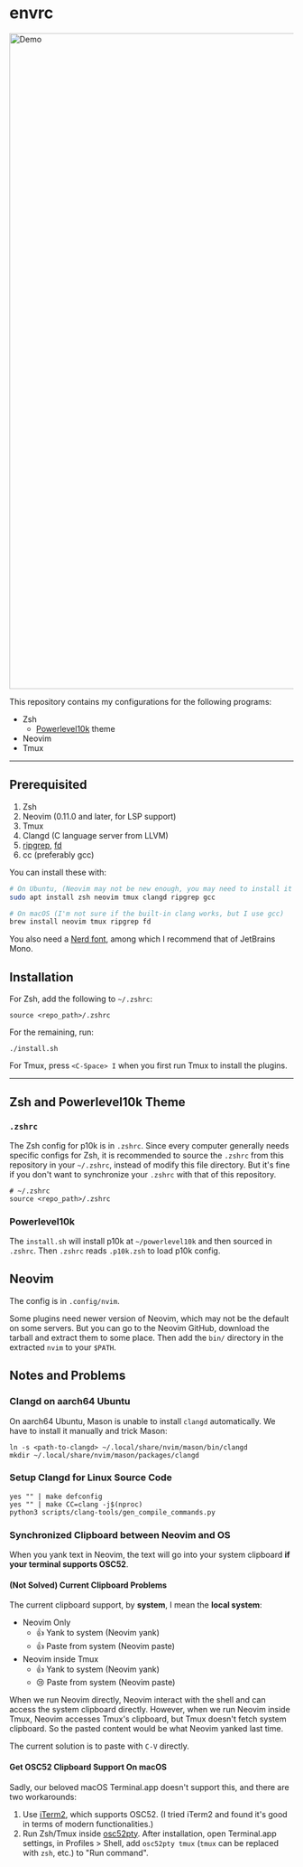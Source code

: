 # envrc

<img width="2032" height="1161" alt="Demo" src="https://github.com/user-attachments/assets/a30c43e6-5208-4c66-97d5-7f415b613de5" />

This repository contains my configurations for the following programs:

- Zsh
  - [Powerlevel10k](https://github.com/romkatv/powerlevel10k) theme
- Neovim
- Tmux

---

## Prerequisited

1. Zsh
2. Neovim (0.11.0 and later, for LSP support)
3. Tmux
4. Clangd (C language server from LLVM)
5. [ripgrep](https://github.com/BurntSushi/ripgrep), [fd](https://github.com/sharkdp/fd)
6. cc (preferably gcc)

You can install these with:

```sh
# On Ubuntu, (Neovim may not be new enough, you may need to install it from tarball manually)
sudo apt install zsh neovim tmux clangd ripgrep gcc

# On macOS (I'm not sure if the built-in clang works, but I use gcc)
brew install neovim tmux ripgrep fd
```

You also need a [Nerd font](https://www.nerdfonts.com), among which I recommend that of JetBrains Mono.

## Installation

For Zsh, add the following to `~/.zshrc`:

```
source <repo_path>/.zshrc
```

For the remaining, run:

```
./install.sh
```

For Tmux, press `<C-Space> I` when you first run Tmux to install the plugins.

---

## Zsh and Powerlevel10k Theme

### `.zshrc`

The Zsh config for p10k is in `.zshrc`. Since every computer generally needs specific configs for Zsh, it is recommended to source the `.zshrc` from this repository in your `~/.zshrc`, instead of modify this file directory. But it's fine if you don't want to synchronize your `.zshrc` with that of this repository.

```
# ~/.zshrc
source <repo_path>/.zshrc
```

### Powerlevel10k

The `install.sh` will install p10k at `~/powerlevel10k` and then sourced in `.zshrc`. Then `.zshrc` reads `.p10k.zsh` to load p10k config.

## Neovim

The config is in `.config/nvim`.

Some plugins need newer version of Neovim, which may not be the default on some servers. But you can go to the Neovim GitHub, download the tarball and extract them to some place. Then add the `bin/` directory in the extracted `nvim` to your `$PATH`.

## Notes and Problems

### Clangd on aarch64 Ubuntu

On aarch64 Ubuntu, Mason is unable to install `clangd` automatically. We have to install it manually and trick Mason:

```
ln -s <path-to-clangd> ~/.local/share/nvim/mason/bin/clangd
mkdir ~/.local/share/nvim/mason/packages/clangd
```

### Setup Clangd for Linux Source Code

```
yes "" | make defconfig
yes "" | make CC=clang -j$(nproc)
python3 scripts/clang-tools/gen_compile_commands.py
```

### Synchronized Clipboard between Neovim and OS

When you yank text in Neovim, the text will go into your system clipboard **if your terminal supports OSC52**.

#### (Not Solved) Current Clipboard Problems

The current clipboard support, by **system**, I mean the **local system**:

- Neovim Only
  - 👍 Yank to system (Neovim yank)
  - 👍 Paste from system (Neovim paste)
- Neovim inside Tmux
  - 👍 Yank to system (Neovim yank)
  - 😢 Paste from system (Neovim paste)
 
When we run Neovim directly, Neovim interact with the shell and can access the system clipboard directly. However, when we run Neovim inside Tmux, Neovim accesses Tmux's clipboard, but Tmux doesn't fetch system clipboard. So the pasted content would be what Neovim yanked last time.

The current solution is to paste with `C-V` directly.

#### Get OSC52 Clipboard Support On macOS

Sadly, our beloved macOS Terminal.app doesn't support this, and there are two workarounds:
1. Use [iTerm2](https://iterm2.com), which supports OSC52. (I tried iTerm2 and found it's good in terms of modern functionalities.)
2. Run Zsh/Tmux inside [osc52pty](https://github.com/roy2220/osc52pty). After installation, open Terminal.app settings, in Profiles > Shell, add `osc52pty tmux` (`tmux` can be replaced with `zsh`, etc.) to "Run command".
